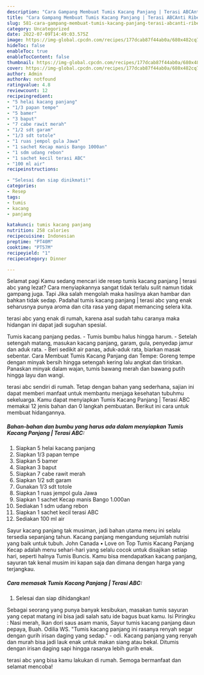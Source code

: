```yaml
---
description: "Cara Gampang Membuat Tumis Kacang Panjang | Terasi ABCAnti Ribet"
title: "Cara Gampang Membuat Tumis Kacang Panjang | Terasi ABCAnti Ribet"
slug: 581-cara-gampang-membuat-tumis-kacang-panjang-terasi-abcanti-ribet
category: Uncategorized
date: 2022-07-09T14:49:03.575Z
image: https://img-global.cpcdn.com/recipes/177dcab87f44ab0a/680x482cq70/tumis-kacang-panjang-terasi-abc-foto-resep-utama.jpg
hideToc: false
enableToc: true
enableTocContent: false
thumbnail: https://img-global.cpcdn.com/recipes/177dcab87f44ab0a/680x482cq70/tumis-kacang-panjang-terasi-abc-foto-resep-utama.jpg
cover: https://img-global.cpcdn.com/recipes/177dcab87f44ab0a/680x482cq70/tumis-kacang-panjang-terasi-abc-foto-resep-utama.jpg
author: Admin
authorAv: notfound
ratingvalue: 4.8
reviewcount: 12
recipeingredient:
- "5 helai kacang panjang"
- "1/3 papan tempe"
- "5 bamer"
- "3 baput"
- "7 cabe rawit merah"
- "1/2 sdt garam"
- "1/3 sdt totole"
- "1 ruas jempol gula Jawa"
- "1 sachet Kecap manis Bango 1000an"
- "1 sdm udang rebon"
- "1 sachet kecil terasi ABC"
- "100 ml air"
recipeinstructions:

- "Selesai dan siap dinikmati!"
categories:
- Resep
tags:
- tumis
- kacang
- panjang

katakunci: tumis kacang panjang 
nutrition: 258 calories
recipecuisine: Indonesian
preptime: "PT40M"
cooktime: "PT57M"
recipeyield: "1"
recipecategory: Dinner

---
```



Selamat pagi Kamu sedang mencari ide resep tumis kacang panjang | terasi abc yang lezat? Cara menyiapkannya sangat tidak terlalu sulit namun tidak gampang juga. Tapi Jika salah mengolah maka hasilnya akan hambar dan bahkan tidak sedap. Padahal tumis kacang panjang | terasi abc yang enak seharusnya punya aroma dan cita rasa yang dapat memancing selera kita.

 terasi abc yang enak di rumah, karena asal sudah tahu caranya maka hidangan ini dapat jadi suguhan spesial.

Tumis kacang panjang pedas. - Tumis bumbu halus hingga harum. - Setelah setengah matang, masukan kacang panjang, garam, gula, penyedap jamur dan aduk rata. - Beri sedikit air panas, aduk-aduk rata, biarkan masak sebentar. Cara Membuat Tumis Kacang Panjang dan Tempe: Goreng tempe dengan minyak bersih hingga setengah kering lalu angkat dan tiriskan. Panaskan minyak dalam wajan, tumis bawang merah dan bawang putih hingga layu dan wangi.


 terasi abc sendiri di rumah. Tetap dengan bahan yang sederhana, sajian ini dapat memberi manfaat untuk membantu menjaga kesehatan tubuhmu sekeluarga. Kamu dapat menyiapkan Tumis Kacang Panjang | Terasi ABC memakai 12 jenis bahan dan 0 langkah pembuatan. Berikut ini cara untuk membuat hidangannya.

<!--inarticleads1-->

##### Bahan-bahan dan bumbu yang harus ada dalam menyiapkan Tumis Kacang Panjang | Terasi ABC:

1. Siapkan 5 helai kacang panjang
1. Siapkan 1/3 papan tempe
1. Siapkan 5 bamer
1. Siapkan 3 baput
1. Siapkan 7 cabe rawit merah
1. Siapkan 1/2 sdt garam
1. Gunakan 1/3 sdt totole
1. Siapkan 1 ruas jempol gula Jawa
1. Siapkan 1 sachet Kecap manis Bango 1.000an
1. Sediakan 1 sdm udang rebon
1. Siapkan 1 sachet kecil terasi ABC
1. Sediakan 100 ml air


Sayur kacang panjang tak musiman, jadi bahan utama menu ini selalu tersedia sepanjang tahun. Kacang panjang mengandung sejumlah nutrisi yang baik untuk tubuh. John Canada • Love on Top Tumis Kacang Panjang Kecap adalah menu sehari-hari yang selalu cocok untuk disajikan setiap hari, seperti halnya Tumis Buncis. Kamu bisa mendapatkan kacang panjang, sayuran tak kenal musim ini kapan saja dan dimana dengan harga yang terjangkau. 

<!--inarticleads2-->

##### Cara memasak Tumis Kacang Panjang | Terasi ABC:


1. Selesai dan siap dihidangkan!

Sebagai seorang yang punya banyak kesibukan, masakan tumis sayuran yang cepat matang ini bisa jadi salah satu ide bagus buat kamu. Isi Piringku : Nasi merah, Ikan dori saus asam manis, Sayur tumis kacang panjang daun pepaya, Buah. Odilia WS. &#34;Tumis kacang panjang ini rasanya renyah segar dengan gurih irisan daging yang sedap.&#34; - odi. Kacang panjang yang renyah dan murah bisa jadi lauk enak untuk makan siang atau bekal. Ditumis dengan irisan daging sapi hingga rasanya lebih gurih enak. 

 terasi abc yang bisa kamu lakukan di rumah. Semoga bermanfaat dan selamat mencoba!
